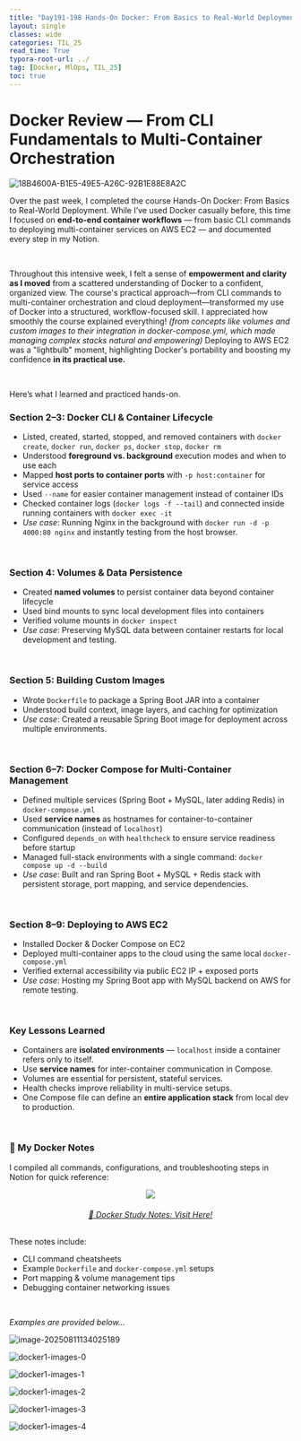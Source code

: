 ```yaml
---
title: "Day191-198 Hands-On Docker: From Basics to Real-World Deployment (Course Completed)"
layout: single
classes: wide
categories: TIL_25
read_time: True
typora-root-url: ../
tag: [Docker, MlOps, TIL_25]
toc: true 
---
```


# Docker Review — From CLI Fundamentals to Multi-Container Orchestration 

![18B4600A-B1E5-49E5-A26C-92B1E88E8A2C](../../images/2025-08-11-TIL25_Day191-198/18B4600A-B1E5-49E5-A26C-92B1E88E8A2C.jpeg)

Over the past week, I completed the course  Hands-On Docker: From Basics to Real-World Deployment.
While I’ve used Docker casually before, this time I focused on **end-to-end container workflows** — from basic CLI commands to deploying multi-container services on AWS EC2 — and documented every step in my Notion.

<br>

Throughout this intensive week, I felt a sense of **empowerment and clarity as I moved** from a scattered understanding of Docker to a confident, organized view. The course's practical approach—from CLI commands to multi-container orchestration and cloud deployment—transformed my use of Docker into a structured, workflow-focused skill. I appreciated how smoothly the course explained everything! *(from concepts like volumes and custom images to their integration in docker-compose.yml, which made managing complex stacks natural and empowering)* Deploying to AWS EC2 was a "lightbulb" moment, highlighting Docker's portability and boosting my confidence **in its practical use.**

<br>


Here’s what I learned and practiced hands-on.

### **Section 2–3: Docker CLI & Container Lifecycle**

- Listed, created, started, stopped, and removed containers with `docker create`, `docker run`, `docker ps`, `docker stop`, `docker rm`
- Understood **foreground vs. background** execution modes and when to use each
- Mapped **host ports to container ports** with `-p host:container` for service access
- Used `--name` for easier container management instead of container IDs
- Checked container logs (`docker logs -f --tail`) and connected inside running containers with `docker exec -it`
- *Use case*: Running Nginx in the background with `docker run -d -p 4000:80 nginx` and instantly testing from the host browser.

<br>

### **Section 4: Volumes & Data Persistence**

- Created **named volumes** to persist container data beyond container lifecycle
- Used bind mounts to sync local development files into containers
- Verified volume mounts in `docker inspect`
-  *Use case*: Preserving MySQL data between container restarts for local development and testing.

<br>

### **Section 5: Building Custom Images**

- Wrote `Dockerfile` to package a Spring Boot JAR into a container
- Understood build context, image layers, and caching for optimization
- *Use case*: Created a reusable Spring Boot image for deployment across multiple environments.

<Br>

### **Section 6–7: Docker Compose for Multi-Container Management**

- Defined multiple services (Spring Boot + MySQL, later adding Redis) in `docker-compose.yml`
- Used **service names** as hostnames for container-to-container communication (instead of `localhost`)
- Configured `depends_on` with `healthcheck` to ensure service readiness before startup
- Managed full-stack environments with a single command: `docker compose up -d --build`
- *Use case*: Built and ran Spring Boot + MySQL + Redis stack with persistent storage, port mapping, and service dependencies.

<Br>

### **Section 8–9: Deploying to AWS EC2**

- Installed Docker & Docker Compose on EC2
- Deployed multi-container apps to the cloud using the same local `docker-compose.yml`
- Verified external accessibility via public EC2 IP + exposed ports
- *Use case*: Hosting my Spring Boot app with MySQL backend on AWS for remote testing.

<br>

### **Key Lessons Learned**

- Containers are **isolated environments** — `localhost` inside a container refers only to itself.
- Use **service names** for inter-container communication in Compose.
- Volumes are essential for persistent, stateful services.
- Health checks improve reliability in multi-service setups.
- One Compose file can define an **entire application stack** from local dev to production.

<br>

### 📒 My Docker Notes

I compiled all commands, configurations, and troubleshooting steps in Notion for quick reference:

<center>
  <img src="../../images/2025-08-11-TIL25_Day191-198/Screenshot%202025-08-11%20at%201.14.43%E2%80%AFPM.png">
  <a href="https://www.notion.so/Docker-244e7805c3c4814a91e5dc94374e75e7"><br><br><I>🔗 Docker Study Notes: Visit Here! </I></a><br><br>
</center>




These notes include:

- CLI command cheatsheets
- Example `Dockerfile` and `docker-compose.yml` setups
- Port mapping & volume management tips
- Debugging container networking issues<br>

<br>

<I>Examples are provided below...</I>

![image-20250811134025189](../../images/2025-08-11-TIL25_Day191-198/image-20250811134025189.png)

![docker1-images-0](../../images/2025-08-11-TIL25_Day191-198/docker1-images-0.jpg)

![docker1-images-1](../../images/2025-08-11-TIL25_Day191-198/docker1-images-1.jpg)

![docker1-images-2](../../images/2025-08-11-TIL25_Day191-198/docker1-images-2.jpg)

![docker1-images-3](../../images/2025-08-11-TIL25_Day191-198/docker1-images-3.jpg)

![docker1-images-4](../../images/2025-08-11-TIL25_Day191-198/docker1-images-4.jpg)





<br><br>
